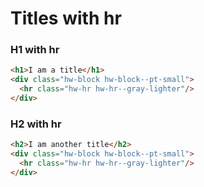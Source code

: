 # Titles with hr


### H1 with hr
```html
<h1>I am a title</h1>
<div class="hw-block hw-block--pt-small">
  <hr class="hw-hr hw-hr--gray-lighter"/>
</div>
```

### H2 with hr
```html
<h2>I am another title</h2>
<div class="hw-block hw-block--pt-small">
  <hr class="hw-hr hw-hr--gray-lighter"/>
</div>
```
